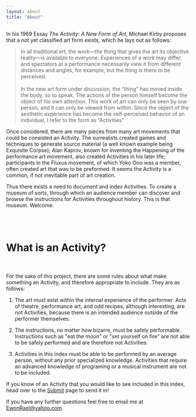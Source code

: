 ```yaml
---
layout: about
title: "About"
---
```

In his 1969 Essay *The Activity: A New Form of Art*, Michael Kirby proposes that a not yet classified art form exists, which he lays out as follows:
> In all traditional art, the work&mdash;the thing that gives the art its objective reality&mdash;is available to everyone. Experiences of a work may differ, and spectators at a performance necessarily view it from different distances and angles, for example, but the thing is there to be perceived. <br><br>In the new art form under discussion, the “thing” has moved inside the body, so to speak. The actions of the person himself become the object of his own attention. This work of art can only be seen by one person, and it can only be viewed from within. Since the object of the aesthetic experience has become the self-perceived behavior of an individual, I refer to the form as “Activities”

Once considered, there are many pieces from many art movements that could be consisted an Activity. The surrealists created games and techniques to generate source material (a well known example being Exquisite Corpse); Alan Kaprov, known for inventing the Happening of the performance art movement, also created Activities in his later life; participants in the Fluxus movement, of which Yoko Ono was a member, often created art that was to be preformed. It seems the Activity is a common, if not inevitable part of art creation.

Thus there exists a need to document and index Activities. To create a museum of sorts, through which an audience member can discover and browse the instructions for Activities throughout history. This is that museum. Welcome.
<br><br><br><br>

<h1>What is an Activity?<br><br></h1>

For the sake of this project, there are some rules about what make something an Activity, and therefore appropriate to include. They are as follows:

1. The art must exist within the internal experience of the performer. Acts of theatre, performance art, and odd recipes, although interesting, are not Activities, because there is an intended audience outside of the performer themselves.

2. The instructions, no matter how bizarre, must be safely performable. Instructions such as "eat the moon" or "set yourself on fire" are not able to be safely performed and are therefore not Activities.

3. Activities in this index must be able to be performed by an average person, without any prior specialized knowledge. Activities that require an advanced knowledge of programing or a musical instrument are not to be included.

If you know of an Activity that you would like to see included in this index, head over to the [<u>Submit</u>](Submit) page to send it in!

If you have any further questions feel free to email me at EwonRael@yahoo.com.
